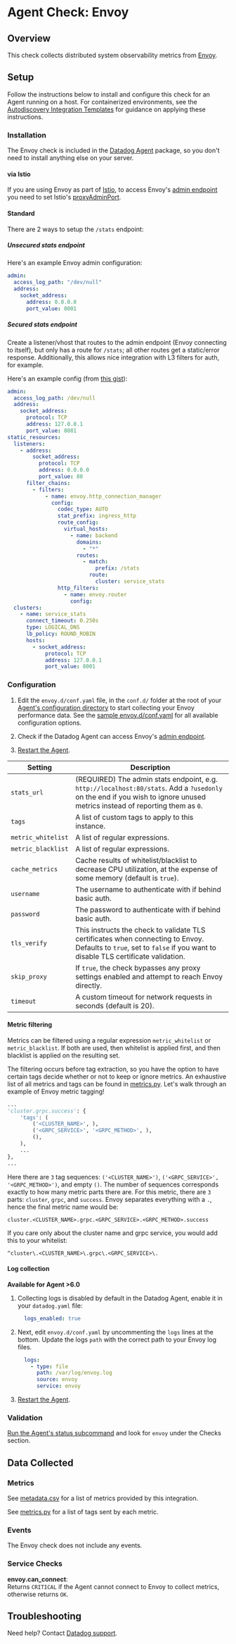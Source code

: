 # Agent Check: Envoy
## Overview

This check collects distributed system observability metrics from [Envoy][1].

## Setup

Follow the instructions below to install and configure this check for an Agent running on a host. For containerized environments, see the [Autodiscovery Integration Templates][15] for guidance on applying these instructions.

### Installation

The Envoy check is included in the [Datadog Agent][2] package, so you don't need to install anything else on your server.

#### via Istio

If you are using Envoy as part of [Istio][3], to access Envoy's [admin endpoint][4] you need to set Istio's [proxyAdminPort][5].

#### Standard

There are 2 ways to setup the `/stats` endpoint:

##### Unsecured stats endpoint

Here's an example Envoy admin configuration:

```yaml
admin:
  access_log_path: "/dev/null"
  address:
    socket_address:
      address: 0.0.0.0
      port_value: 8001
```

##### Secured stats endpoint

Create a listener/vhost that routes to the admin endpoint (Envoy connecting to itself), but only has a route for `/stats`; all other routes get a static/error response. Additionally, this allows nice integration with L3 filters for auth, for example.

Here's an example config (from [this gist][6]):

```yaml
admin:
  access_log_path: /dev/null
  address:
    socket_address:
      protocol: TCP
      address: 127.0.0.1
      port_value: 8081
static_resources:
  listeners:
    - address:
        socket_address:
          protocol: TCP
          address: 0.0.0.0
          port_value: 80
      filter_chains:
        - filters:
            - name: envoy.http_connection_manager
              config:
                codec_type: AUTO
                stat_prefix: ingress_http
                route_config:
                  virtual_hosts:
                    - name: backend
                      domains:
                        - "*"
                      routes:
                        - match:
                            prefix: /stats
                          route:
                            cluster: service_stats
                http_filters:
                  - name: envoy.router
                    config:
  clusters:
    - name: service_stats
      connect_timeout: 0.250s
      type: LOGICAL_DNS
      lb_policy: ROUND_ROBIN
      hosts:
        - socket_address:
            protocol: TCP
            address: 127.0.0.1
            port_value: 8001
```

### Configuration

1. Edit the `envoy.d/conf.yaml` file, in the `conf.d/` folder at the root of your [Agent's configuration directory][7] to start collecting your Envoy performance data.
  See the [sample envoy.d/conf.yaml][8] for all available configuration options.

2. Check if the Datadog Agent can access Envoy's [admin endpoint][4].

3. [Restart the Agent][9].

| Setting            | Description                                                                                                                                                                |
| ---                | ---                                                                                                                                                                        |
| `stats_url`        | (REQUIRED) The admin stats endpoint, e.g. `http://localhost:80/stats`. Add a `?usedonly` on the end if you wish to ignore unused metrics instead of reporting them as `0`. |
| `tags`             | A list of custom tags to apply to this instance.                                                                                                                           |
| `metric_whitelist` | A list of regular expressions.                                                                                                                                             |
| `metric_blacklist` | A list of regular expressions.                                                                                                                                             |
| `cache_metrics`    | Cache results of whitelist/blacklist to decrease CPU utilization, at the expense of some memory (default is `true`).                                                       |
| `username`         | The username to authenticate with if behind basic auth.                                                                                                                    |
| `password`         | The password to authenticate with if behind basic auth.                                                                                                                    |
| `tls_verify`       | This instructs the check to validate TLS certificates when connecting to Envoy. Defaults to `true`, set to `false` if you want to disable TLS certificate validation.    |
| `skip_proxy`       | If `true`, the check bypasses any proxy settings enabled and attempt to reach Envoy directly.                                                                              |
| `timeout`          | A custom timeout for network requests in seconds (default is 20).                                                                                                          |

#### Metric filtering

Metrics can be filtered using a regular expression `metric_whitelist` or `metric_blacklist`. If both are used, then whitelist is applied first, and then blacklist is applied on the resulting set.

The filtering occurs before tag extraction, so you have the option to have certain tags decide whether or not to keep or ignore metrics. An exhaustive list of all metrics and tags can be found in [metrics.py][10]. Let's walk through an example of Envoy metric tagging!

```python
...
'cluster.grpc.success': {
    'tags': (
        ('<CLUSTER_NAME>', ),
        ('<GRPC_SERVICE>', '<GRPC_METHOD>', ),
        (),
    ),
    ...
},
...
```

Here there are `3` tag sequences: `('<CLUSTER_NAME>')`, `('<GRPC_SERVICE>', '<GRPC_METHOD>')`, and empty `()`. The number of sequences corresponds exactly to how many metric parts there are. For this metric, there are `3` parts: `cluster`, `grpc`, and `success`. Envoy separates everything with a `.`, hence the final metric name would be:

`cluster.<CLUSTER_NAME>.grpc.<GRPC_SERVICE>.<GRPC_METHOD>.success`

If you care only about the cluster name and grpc service, you would add this to your whitelist:

`^cluster\.<CLUSTER_NAME>\.grpc\.<GRPC_SERVICE>\.`

#### Log collection

**Available for Agent >6.0**

1. Collecting logs is disabled by default in the Datadog Agent, enable it in your `datadog.yaml` file:

    ```yaml
      logs_enabled: true
    ```

2. Next, edit `envoy.d/conf.yaml` by uncommenting the `logs` lines at the bottom. Update the logs `path` with the correct path to your Envoy log files.

    ```yaml
      logs:
        - type: file
          path: /var/log/envoy.log
          source: envoy
          service: envoy
    ```

3. [Restart the Agent][9].

### Validation

[Run the Agent's status subcommand][11] and look for `envoy` under the Checks section.

## Data Collected
### Metrics

See [metadata.csv][12] for a list of metrics provided by this integration.

See [metrics.py][13] for a list of tags sent by each metric.

### Events

The Envoy check does not include any events.

### Service Checks

**envoy.can_connect**:<br>
Returns `CRITICAL` if the Agent cannot connect to Envoy to collect metrics, otherwise returns `OK`.

## Troubleshooting

Need help? Contact [Datadog support][14].


[1]: https://www.envoyproxy.io
[2]: https://app.datadoghq.com/account/settings#agent
[3]: https://istio.io
[4]: https://www.envoyproxy.io/docs/envoy/latest/operations/admin
[5]: https://istio.io/docs/reference/config
[6]: https://gist.github.com/ofek/6051508cd0dfa98fc6c13153b647c6f8
[7]: https://docs.datadoghq.com/agent/guide/agent-configuration-files/?tab=agentv6#agent-configuration-directory
[8]: https://github.com/DataDog/integrations-core/blob/master/envoy/datadog_checks/envoy/data/conf.yaml.example
[9]: https://docs.datadoghq.com/agent/guide/agent-commands/?tab=agentv6#start-stop-and-restart-the-agent
[10]: https://github.com/DataDog/integrations-core/blob/master/envoy/datadog_checks/envoy/metrics.py
[11]: https://docs.datadoghq.com/agent/guide/agent-commands/?tab=agentv6#agent-status-and-information
[12]: https://github.com/DataDog/integrations-core/blob/master/envoy/metadata.csv
[13]: https://github.com/DataDog/integrations-core/blob/master/envoy/datadog_checks/envoy/metrics.py
[14]: https://docs.datadoghq.com/help
[15]: https://docs.datadoghq.com/agent/autodiscovery/integrations
